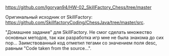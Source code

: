 https://github.com/Igoryan94/HW-02_SkillFactory_Chess/tree/master

Оригинальный исходник от SkillFactory: https://github.com/SkillfactoryCoding/ChessJava/tree/master/src.

"Домашнее задание" для SkillFactory. Не смог сделать множество основных методов, так как разработка игр мне не была знакома до сих пор... Заимствованный код отметил тегами <editor-fold/> со значением поля desc, равным "Code taken from the source...".
